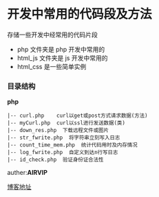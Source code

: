 # 开发中常用的代码段及方法


存储一些开发中经常用的代码片段
* php 文件夹是 php 开发中常用的
* html_js 文件夹是 js 开发中常用的
* html_css 是一些简单实例


### 目录结构

**php**
```
|-- curl.php    curl以get或post方式请求数据(方法)
|-- myCurl.php  curl以ssl进行发送数据(类)
|-- down_res.php  下载远程文件或图片
|-- str_fwrite.php  将字符串立刻写入日志
|-- count_time_mem.php  统计代码用时及内存情况
|-- log_fwrite.php  自定义到达n行写日志
|-- id_check.php  验证身份证合法性
```



auther:**AIRVIP**

[博客地址](http://diff.blog.wang)
